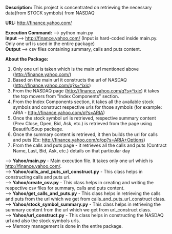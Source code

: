 <b>Description:</b> This project is concentrated on retrieving the necessary data(from STOCK symbols) from NASDAQ


<b>URL:</b> http://finance.yahoo.com/


<b>Execution Command:</b> --> python main.py<br/>
<b>Input</b> --> http://finance.yahoo.com/ (Input is hard-coded inside main.py. Only one url is used in the entire package)<br/>
<b>Output</b> --> csv files containing summary, calls and puts content. <br/>


<b>About the Package:</b> <br />
1) Only one url is taken which is the main url mentioned above (http://finance.yahoo.com/) <br />
2) Based on the main url it constructs the url of NASDAQ (http://finance.yahoo.com/q?s=^ixic) <br />
3) From the NASDAQ page (http://finance.yahoo.com/q?s=^ixic) it takes the top movers from "Index Components" section. <br />
4) From the Index Components section, it takes all the available stock symbols and construct respective urls for those symbols (for example: ARIA - http://finance.yahoo.com/q?s=ARIA)<br />
5) Once the stock symbol url is retrieved, respective summary content (Prev Close, Open, Bid, Ask, etc.) is retrieved from the page using BeautifulSoup package.<br />
6) Once the summary content is retrieved, it then builds the url for calls and puts (Ex: http://finance.yahoo.com/q/op?s=ARIA+Options)<br />
7) From the calls and puts page - it retrieves all the calls and puts (Contract Name, Last, Bid, Ask, etc.) details on that particular day<br />


--> <b>Yahoo/main.py</b> - Main execution file. It takes only one url which is http://finance.yahoo.com/. <br/>
--> <b>Yahoo/calls_and_puts_url_construct.py</b> - This class helps in constructing calls and puts url. <br/>
--> <b>Yahoo/create_csv.py</b> - This class helps in creating and writing the respective csv files for summary, calls and puts content. <br/>
--> <b>Yahoo/get_calls_and_puts.py</b> - This class helps in retrieving the calls and puts from the url which we get from calls_and_puts_url_construct class. <br/>
--> <b>Yahoo/stock_symbol_summary.py</b> - This class helps in retrieving the summary content from the url which we get from url_construct class. <br/>
--> <b>Yahoo/url_construct.py</b> - This class helps in constructing the NASDAQ url and also the stock symbols urls. <br/>
--> Memory management is done in the entire package. <br/>